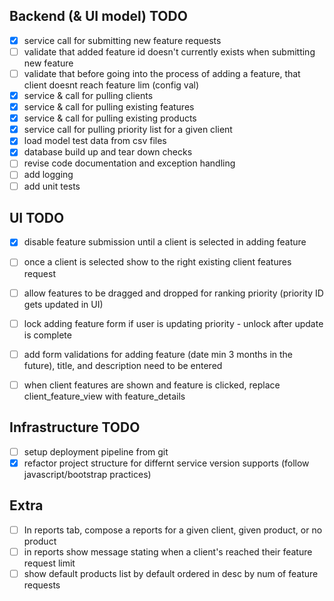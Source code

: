 Backend (& UI model) TODO
----
- [x] service call for submitting new feature requests
- [ ] validate that added feature id doesn't currently exists when submitting new feature
- [ ] validate that before going into the process of adding a feature, that client doesnt reach feature lim (config val)
- [x] service & call for pulling clients
- [x] service & call for pulling existing features
- [x] service & call for pulling existing products
- [x] service call for pulling priority list for a given client
- [x] load model test data from csv files
- [x] database build up and tear down checks
- [ ] revise code documentation and exception handling
- [ ] add logging
- [ ] add unit tests

UI TODO
-------
- [x] disable feature submission until a client is selected in adding feature
- [ ] once a client is selected show to the right existing client features request
- [ ] allow features to be dragged and dropped for ranking priority (priority ID gets updated in UI)
- [ ] lock adding feature form if user is updating priority - unlock after update is complete
- [ ] add form validations for adding feature (date min 3 months in the future), title, and description need to be entered
- [ ] when client features are shown and feature is clicked, replace client_feature_view with feature_details


Infrastructure TODO
-------------------
- [ ] setup deployment pipeline from git
- [x] refactor project structure for differnt service version supports (follow javascript/bootstrap practices)

Extra
-----
- [ ] In reports tab, compose a reports for a given client, given product, or no product
- [ ] in reports show message stating when a client's reached their feature request limit
- [ ] show default products list by default  ordered in desc by num of feature requests